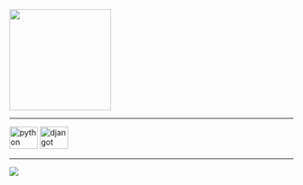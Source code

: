 <div>
  <img height="180em" src="https://github-readme-stats.vercel.app/api/top-langs/?username=WillSenger&layout=compact&theme=dark"/>
</div>

<hr>

<div style="display: inline-block">
  <img aling="center" alt="python" height="40" width="50" src="https://cdn.jsdelivr.net/gh/devicons/devicon/icons/python/python-original.svg"/>
  <img aling="center" alt="djangot" height="40" width="50" src="https://cdn.jsdelivr.net/gh/devicons/devicon/icons/django/django-plain.svg""/>
</div>

<hr>

<a href="https://www.linkedin.com/in/willian-senger-440356169/" target="_blank"><img src="https://img.shields.io/badge/LinkedIn-0077B5?style=for-the-badge&logo=linkedin&logoColor=white" target="_blank"></a>
